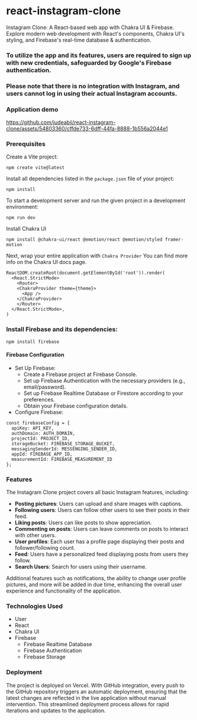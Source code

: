 # react-instagram-clone
Instagram Clone: A React-based web app with Chakra UI &amp; Firebase. Explore modern web development with React's components, Chakra UI's styling, and Firebase's real-time database &amp; authentication.

### To utilize the app and its features, users are required to sign up with new credentials, safeguarded by Google's Firebase authentication. 
### Please note that there is no integration with Instagram, and users cannot log in using their actual Instagram accounts.

### Application demo
https://github.com/judeabii/react-instagram-clone/assets/54803360/cffde733-6dff-44fa-8888-1b556a2044e1

### Prerequisites
Create a Vite project:
```
npm create vite@latest
```
Install all dependencies listed in the `package.json` file of your project:
```
npm install
```
To start a development server and run the given project in a development environment:
```
npm run dev
```
Install Chakra UI
```
npm install @chakra-ui/react @emotion/react @emotion/styled framer-motion
```
Next, wrap your entire application with ```Chakra Provider``` You can find more info on the Chakra UI docs page.
```
ReactDOM.createRoot(document.getElementById('root')).render(
  <React.StrictMode>
    <Router>
    <ChakraProvider theme={theme}>
      <App />
    </ChakraProvider>
    </Router>
  </React.StrictMode>,
)
```
### Install Firebase and its dependencies:
```
npm install firebase
```
#### Firebase Configuration
* Set Up Firebase:
    * Create a Firebase project at Firebase Console.
    * Set up Firebase Authentication with the necessary providers (e.g., email/password).
    * Set up Firebase Realtime Database or Firestore according to your preferences.
    * Obtain your Firebase configuration details.
* Configure Firebase:
```
const firebaseConfig = {
  apiKey: API_KEY,
  authDomain: AUTH_DOMAIN,
  projectId: PROJECT_ID,
  storageBucket: FIREBASE_STORAGE_BUCKET,
  messagingSenderId: MESSENGING_SENDER_ID,
  appId: FIREBASE_APP_ID,
  measurementId: FIREBASE_MEASUREMENT_ID
};
```
### Features
The Instagram Clone project covers all basic Instagram features, including:
* **Posting pictures**: Users can upload and share images with captions.
* **Following users**: Users can follow other users to see their posts in their feed.
* **Liking posts**: Users can like posts to show appreciation.
* **Commenting on posts**: Users can leave comments on posts to interact with other users.
* **User profiles**: Each user has a profile page displaying their posts and follower/following count.
* **Feed**: Users have a personalized feed displaying posts from users they follow.
* **Search Users**: Search for users using their username.

Additional features such as notifications, the ability to change user profile pictures, and more will be added in due time, enhancing the overall user experience and functionality of the application. 

### Technologies Used
* User
* React
* Chakra UI
* Firebase
    * Firebase Realtime Database
    * Firebase Authentication
    * Firebase Storage

### Deployment 
The project is deployed on Vercel. With GitHub integration, every push to the GitHub repository triggers an automatic deployment, ensuring that the latest changes are reflected in the live application without manual intervention. This streamlined deployment process allows for rapid iterations and updates to the application.



